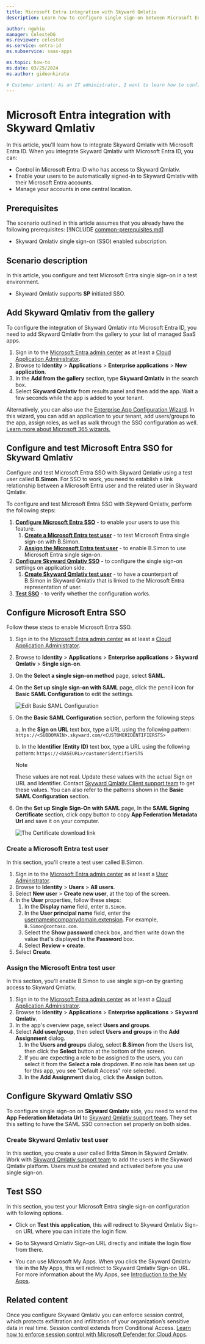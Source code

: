 ```yaml
---
title: Microsoft Entra integration with Skyward Qmlativ
description: Learn how to configure single sign-on between Microsoft Entra ID and Skyward Qmlativ.

author: nguhiu
manager: CelesteDG
ms.reviewer: celested
ms.service: entra-id
ms.subservice: saas-apps

ms.topic: how-to
ms.date: 03/25/2024
ms.author: gideonkiratu

# Customer intent: As an IT administrator, I want to learn how to configure single sign-on between Microsoft Entra ID and Skyward Qmlativ so that I can control who has access to Skyward Qmlativ, enable automatic sign-in with Microsoft Entra accounts, and manage my accounts in one central location.
---
```

# Microsoft Entra integration with Skyward Qmlativ

In this article,  you'll learn how to integrate Skyward Qmlativ with Microsoft Entra ID. When you integrate Skyward Qmlativ with Microsoft Entra ID, you can:

* Control in Microsoft Entra ID who has access to Skyward Qmlativ.
* Enable your users to be automatically signed-in to Skyward Qmlativ with their Microsoft Entra accounts.
* Manage your accounts in one central location.

## Prerequisites
The scenario outlined in this article assumes that you already have the following prerequisites:
[!INCLUDE [common-prerequisites.md](~/identity/saas-apps/includes/common-prerequisites.md)]
* Skyward Qmlativ single sign-on (SSO) enabled subscription.

## Scenario description

In this article,  you configure and test Microsoft Entra single sign-on in a test environment.

* Skyward Qmlativ supports **SP** initiated SSO.

## Add Skyward Qmlativ from the gallery

To configure the integration of Skyward Qmlativ into Microsoft Entra ID, you need to add Skyward Qmlativ from the gallery to your list of managed SaaS apps.

1. Sign in to the [Microsoft Entra admin center](https://entra.microsoft.com) as at least a [Cloud Application Administrator](~/identity/role-based-access-control/permissions-reference.md#cloud-application-administrator).
1. Browse to **Identity** > **Applications** > **Enterprise applications** > **New application**.
1. In the **Add from the gallery** section, type **Skyward Qmlativ** in the search box.
1. Select **Skyward Qmlativ** from results panel and then add the app. Wait a few seconds while the app is added to your tenant.

 Alternatively, you can also use the [Enterprise App Configuration Wizard](https://portal.office.com/AdminPortal/home?Q=Docs#/azureadappintegration). In this wizard, you can add an application to your tenant, add users/groups to the app, assign roles, as well as walk through the SSO configuration as well. [Learn more about Microsoft 365 wizards.](/microsoft-365/admin/misc/azure-ad-setup-guides)

<a name='configure-and-test-azure-ad-sso-for-skyward-qmlativ'></a>

## Configure and test Microsoft Entra SSO for Skyward Qmlativ

Configure and test Microsoft Entra SSO with Skyward Qmlativ using a test user called **B.Simon**. For SSO to work, you need to establish a link relationship between a Microsoft Entra user and the related user in Skyward Qmlativ.

To configure and test Microsoft Entra SSO with Skyward Qmlativ, perform the following steps:

1. **[Configure Microsoft Entra SSO](#configure-azure-ad-sso)** - to enable your users to use this feature.
    1. **[Create a Microsoft Entra test user](#create-an-azure-ad-test-user)** - to test Microsoft Entra single sign-on with B.Simon.
    1. **[Assign the Microsoft Entra test user](#assign-the-azure-ad-test-user)** - to enable B.Simon to use Microsoft Entra single sign-on.
1. **[Configure Skyward Qmlativ SSO](#configure-skyward-qmlativ-sso)** - to configure the single sign-on settings on application side.
    1. **[Create Skyward Qmlativ test user](#create-skyward-qmlativ-test-user)** - to have a counterpart of B.Simon in Skyward Qmlativ that is linked to the Microsoft Entra representation of user.
1. **[Test SSO](#test-sso)** - to verify whether the configuration works.

<a name='configure-azure-ad-sso'></a>

## Configure Microsoft Entra SSO

Follow these steps to enable Microsoft Entra SSO.

1. Sign in to the [Microsoft Entra admin center](https://entra.microsoft.com) as at least a [Cloud Application Administrator](~/identity/role-based-access-control/permissions-reference.md#cloud-application-administrator).
1. Browse to **Identity** > **Applications** > **Enterprise applications** > **Skyward Qmlativ** > **Single sign-on**.
1. On the **Select a single sign-on method** page, select **SAML**.
1. On the **Set up single sign-on with SAML** page, click the pencil icon for **Basic SAML Configuration** to edit the settings.

   ![Edit Basic SAML Configuration](common/edit-urls.png)

1. On the **Basic SAML Configuration** section, perform the following steps:

	a. In the **Sign on URL** text box, type a URL using the following pattern:
    `https://<SUBDOMAIN>.skyward.com/<CUSTOMERIDENTIFIERSTS>`

    b. In the **Identifier (Entity ID)** text box, type a URL using the following pattern:
    `https://<BASEURL>/customeridentifierSTS`

	> [!NOTE]
	> These values are not real. Update these values with the actual Sign on URL and Identifier. Contact [Skyward Qmlativ Client support team](mailto:steveb@skyward.com) to get these values. You can also refer to the patterns shown in the **Basic SAML Configuration** section.

1. On the **Set up Single Sign-On with SAML** page, In the **SAML Signing Certificate** section, click copy button to copy **App Federation Metadata Url** and save it on your computer.

	![The Certificate download link](common/copy-metadataurl.png)

<a name='create-an-azure-ad-test-user'></a>

### Create a Microsoft Entra test user 

In this section, you'll create a test user called B.Simon.

1. Sign in to the [Microsoft Entra admin center](https://entra.microsoft.com) as at least a [User Administrator](~/identity/role-based-access-control/permissions-reference.md#user-administrator).
1. Browse to **Identity** > **Users** > **All users**.
1. Select **New user** > **Create new user**, at the top of the screen.
1. In the **User** properties, follow these steps:
   1. In the **Display name** field, enter `B.Simon`.  
   1. In the **User principal name** field, enter the username@companydomain.extension. For example, `B.Simon@contoso.com`.
   1. Select the **Show password** check box, and then write down the value that's displayed in the **Password** box.
   1. Select **Review + create**.
1. Select **Create**.

<a name='assign-the-azure-ad-test-user'></a>

### Assign the Microsoft Entra test user

In this section, you'll enable B.Simon to use single sign-on by granting access to Skyward Qmlativ.

1. Sign in to the [Microsoft Entra admin center](https://entra.microsoft.com) as at least a [Cloud Application Administrator](~/identity/role-based-access-control/permissions-reference.md#cloud-application-administrator).
1. Browse to **Identity** > **Applications** > **Enterprise applications** > **Skyward Qmlativ**.
1. In the app's overview page, select **Users and groups**.
1. Select **Add user/group**, then select **Users and groups** in the **Add Assignment** dialog.
   1. In the **Users and groups** dialog, select **B.Simon** from the Users list, then click the **Select** button at the bottom of the screen.
   1. If you are expecting a role to be assigned to the users, you can select it from the **Select a role** dropdown. If no role has been set up for this app, you see "Default Access" role selected.
   1. In the **Add Assignment** dialog, click the **Assign** button.

## Configure Skyward Qmlativ SSO

To configure single sign-on on **Skyward Qmlativ** side, you need to send the **App Federation Metadata Url** to [Skyward Qmlativ support team](mailto:steveb@skyward.com). They set this setting to have the SAML SSO connection set properly on both sides.

### Create Skyward Qmlativ test user

In this section, you create a user called Britta Simon in Skyward Qmlativ. Work with [Skyward Qmlativ support team](mailto:steveb@skyward.com) to add the users in the Skyward Qmlativ platform. Users must be created and activated before you use single sign-on.

## Test SSO 

In this section, you test your Microsoft Entra single sign-on configuration with following options. 

* Click on **Test this application**, this will redirect to Skyward Qmlativ Sign-on URL where you can initiate the login flow. 

* Go to Skyward Qmlativ Sign-on URL directly and initiate the login flow from there.

* You can use Microsoft My Apps. When you click the Skyward Qmlativ tile in the My Apps, this will redirect to Skyward Qmlativ Sign-on URL. For more information about the My Apps, see [Introduction to the My Apps](https://support.microsoft.com/account-billing/sign-in-and-start-apps-from-the-my-apps-portal-2f3b1bae-0e5a-4a86-a33e-876fbd2a4510).

## Related content

Once you configure Skyward Qmlativ you can enforce session control, which protects exfiltration and infiltration of your organization’s sensitive data in real time. Session control extends from Conditional Access. [Learn how to enforce session control with Microsoft Defender for Cloud Apps](/cloud-app-security/proxy-deployment-aad).
